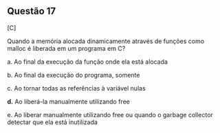 

## Questão 17
[C]

Quando a memória alocada dinamicamente através de funções como malloc é liberada em um programa em C?

a. Ao final da execução da função onde ela está alocada

b. Ao final da execução do programa, somente

c. Ao tornar todas as referências à variável nulas

**d.** Ao liberá-la manualmente utilizando free

e. Ao liberar manualmente utilizando free ou quando o garbage collector detectar que ela está inutilizada



